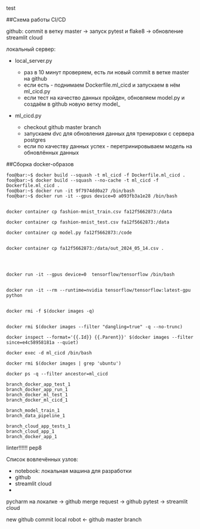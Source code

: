 test

##Схема работы CI/CD

github:
    commit в ветку master -> запуск pytest и flake8 -> обновление streamlit cloud


локальный сервер:

 - local_server.py
   - раз в 10 минут проверяем, есть ли новый commit в ветке master на github 
   - если есть - поднимаем Dockerfile.ml_cicd и запускаем в нём ml_cicd.py
   - если тест на качество данных пройден, обновляем model.py и создаём в github новую ветку model_<current datetime>
 
 - ml_cicd.py
   - checkout github master branch
   - запускаем dvc для обновления данных для тренировки с сервера postgres
   - если по качеству данных успех - перетринировываем модель на обновлённых данных 


##Сборка docker-образов

```console
foo@bar:~$ docker build --squash -t ml_cicd -f Dockerfile.ml_cicd .
foo@bar:~$ docker build --squash --no-cache -t ml_cicd -f Dockerfile.ml_cicd .
foo@bar:~$ docker run -it 9f7974dd0a27 /bin/bash
foo@bar:~$ docker run -it --gpus device=0 a093fb3a1e28 /bin/bash


docker container cp fashion-mnist_train.csv fa12f5662873:/data

docker container cp fashion-mnist_test.csv fa12f5662873:/data

docker container cp model.py fa12f5662873:/code


docker container cp fa12f5662873:/data/out_2024_05_14.csv .




docker run -it --gpus device=0  tensorflow/tensorflow /bin/bash


docker run -it --rm --runtime=nvidia tensorflow/tensorflow:latest-gpu python


docker rmi -f $(docker images -q)


docker rmi $(docker images --filter "dangling=true" -q --no-trunc)

docker inspect --format='{{.Id}} {{.Parent}}' $(docker images --filter since=e4c58958181a --quiet)

docker exec -d ml_cicd /bin/bash

docker rmi $(docker images | grep 'ubuntu')

docker ps -q --filter ancestor=ml_cicd

```


	branch_docker_app_test_1
	branch_docker_app_run_1
	branch_docker_ml_test_1
	branch_docker_ml_cicd_1

	branch_model_train_1
	branch_data_pipeline_1
	
	branch_cloud_app_tests_1
	branch_cloud_app_1
	branch_docker_app_1

linter!!!!!!
pep8







Список вовлечённых узлов:
 - notebook: локальная машина для разработки
 - github
 - streamlit cloud
 - 


pycharm на локалке -> github merge request -> github pytest -> streamlit cloud

new github commit
local robot <- github master branch




